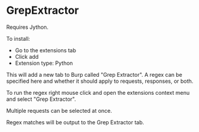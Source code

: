 # GrepExtractor
Requires Jython.

To install:
* Go to the extensions tab
* Click add
* Extension type: Python

This will add a new tab to Burp called "Grep Extractor". A regex can be specified here and whether it should apply to requests, responses, or both.

To run the regex right mouse click and open the extensions context menu and select "Grep Extractor".

Multiple requests can be selected at once.

Regex matches will be output to the Grep Extractor tab.
